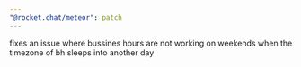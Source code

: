 ```yaml
---
"@rocket.chat/meteor": patch
---
```


fixes an issue where bussines hours are not working on weekends when the timezone of bh sleeps into another day
